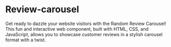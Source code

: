 # Review-carousel
Get ready to dazzle your website visitors with the Random Review Carousel! This fun and interactive web component, built with HTML, CSS, and JavaScript, allows you to showcase customer reviews in a stylish carousel format with a twist.
